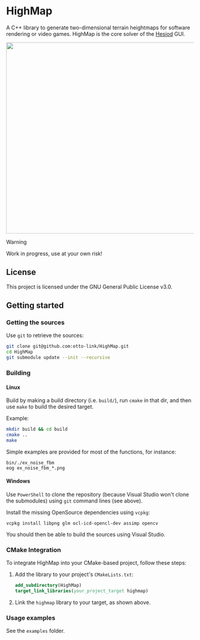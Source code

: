 # HighMap

A C++ library to generate two-dimensional terrain heightmaps for software rendering or video games. HighMap is the core solver of the [Hesiod](https://github.com/otto-link/Hesiod) GUI.

<p align="center"><img src="https://github.com/otto-link/HighMap/assets/121820229/4451f45b-c74e-4a06-9431-9302477a12c5" width="512"></p>

>[!WARNING] 
> Work in progress, use at your own risk!

## License

This project is licensed under the GNU General Public License v3.0.

## Getting started

### Getting the sources

Use `git` to retrieve the sources: 
``` bash
git clone git@github.com:otto-link/HighMap.git
cd HighMap
git submodule update --init --recursive
```

### Building

#### Linux

Build by making a build directory (i.e. `build/`), run `cmake` in that dir, and then use `make` to build the desired target.

Example:
``` bash
mkdir build && cd build
cmake ..
make
```

Simple examples are provided for most of the functions, for instance:
```
bin/./ex_noise_fbm
eog ex_noise_fbm_*.png
```

#### Windows

Use `PowerShell` to clone the repository (because Visual Studio won't clone the submodules) using `git` command lines (see above).

Install the missing OpenSource dependencies using `vcpkg`:
```
vcpkg install libpng glm ocl-icd-opencl-dev assimp opencv
```

You should then be able to build the sources using Visual Studio.

### CMake Integration

To integrate HighMap into your CMake-based project, follow these steps:

1. Add the library to your project's `CMakeLists.txt`:
   ```cmake
   add_subdirectory(HighMap)
   target_link_libraries(your_project_target highmap)
   ```
2. Link the `highmap` library to your target, as shown above.
   
### Usage examples

See the `examples` folder.
